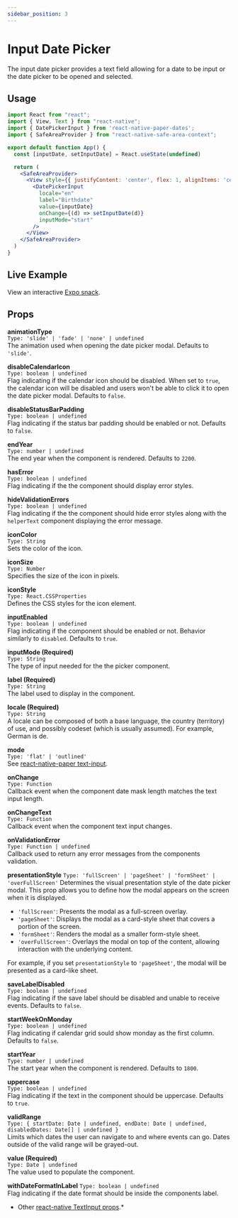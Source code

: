 ```yaml
---
sidebar_position: 3
---
```


# Input Date Picker

The input date picker provides a text field allowing for a date to be input or the date picker to be opened and selected.

## Usage

```jsx
import React from "react";
import { View, Text } from "react-native";
import { DatePickerInput } from 'react-native-paper-dates';
import { SafeAreaProvider } from "react-native-safe-area-context";

export default function App() {
  const [inputDate, setInputDate] = React.useState(undefined)

  return (
    <SafeAreaProvider>
      <View style={{ justifyContent: 'center', flex: 1, alignItems: 'center' }}>
        <DatePickerInput
          locale="en"
          label="Birthdate"
          value={inputDate}
          onChange={(d) => setInputDate(d)}
          inputMode="start"
        />
      </View>
    </SafeAreaProvider>
  )
}
```

## Live Example

View an interactive [Expo snack](https://snack.expo.dev/@fitzwabs/react-native-paper-dates-input).

## Props

**animationType**  
`Type: 'slide' | 'fade' | 'none' | undefined`  
The animation used when opening the date picker modal. Defaults to `'slide'`.

**disableCalendarIcon**  
`Type: boolean | undefined`  
Flag indicating if the calendar icon should be disabled. When set to `true`, the calendar icon will be disabled and users won't be able to click it to open the date picker modal. Defaults to `false`.

**disableStatusBarPadding**  
`Type: boolean | undefined`  
Flag indicating if the status bar padding should be enabled or not. Defaults to `false`.

**endYear**  
`Type: number | undefined`  
The end year when the component is rendered. Defaults to `2200`.

**hasError**  
`Type: boolean | undefined`  
Flag indicating if the the component should display error styles.

**hideValidationErrors**  
`Type: boolean | undefined`  
Flag indicating if the the component should hide error styles along with the `helperText` component displaying the error message.

**iconColor**  
`Type: String`  
Sets the color of the icon.

**iconSize**  
`Type: Number`  
Specifies the size of the icon in pixels.

**iconStyle**  
`Type: React.CSSProperties`  
Defines the CSS styles for the icon element.

**inputEnabled**  
`Type: boolean | undefined`  
Flag indicating if the component should be enabled or not. Behavior similarly to `disabled`. Defaults to `true`.

**inputMode (Required)**  
`Type: String`  
The type of input needed for the the picker component.

**label (Required)**  
`Type: String`  
The label used to display in the component.

**locale (Required)**  
`Type: String`  
A locale can be composed of both a base language, the country (territory) of use, and possibly codeset (which is usually assumed). For example, German is de.

**mode**  
`Type: 'flat' | 'outlined'`  
See [react-native-paper text-input](https://callstack.github.io/react-native-paper/text-input.html#mode).

**onChange**  
`Type: Function`  
Callback event when the component date mask length matches the text input length.

**onChangeText**  
`Type: Function`  
Callback event when the component text input changes.

**onValidationError**  
`Type: Function | undefined`  
Callback used to return any error messages from the components validation.

**presentationStyle**
`Type: 'fullScreen' | 'pageSheet' | 'formSheet' | 'overFullScreen'`
Determines the visual presentation style of the date picker modal. This prop allows you to define how the modal appears on the screen when it is displayed.

- `'fullScreen'`: Presents the modal as a full-screen overlay.
- `'pageSheet'`: Displays the modal as a card-style sheet that covers a portion of the screen.
- `'formSheet'`: Renders the modal as a smaller form-style sheet.
- `'overFullScreen'`: Overlays the modal on top of the content, allowing interaction with the underlying content.

For example, if you set `presentationStyle` to `'pageSheet'`, the modal will be presented as a card-like sheet.

**saveLabelDisabled**  
`Type: boolean | undefined`  
Flag indicating if the save label should be disabled and unable to receive events. Defaults to `false`.

**startWeekOnMonday**  
`Type: boolean | undefined`  
Flag indicating if calendar grid sould show monday as the first column. Defaults to `false`.

**startYear**  
`Type: number | undefined`  
The start year when the component is rendered. Defaults to `1800`.

**uppercase**  
`Type: boolean | undefined`  
Flag indicating if the text in the component should be uppercase. Defaults to `true`.

**validRange**  
`Type: {
  startDate: Date | undefined,
  endDate: Date | undefined,
  disabledDates: Date[] | undefined
}`  
Limits which dates the user can navigate to and where events can go. Dates outside of the valid range will be grayed-out.

**value (Required)**  
`Type: Date | undefined`  
The value used to populate the component.

**withDateFormatInLabel**
`Type: boolean | undefined`  
Flag indicating if the date format should be inside the components label.

- Other [react-native TextInput props](https://reactnative.dev/docs/textinput#props).\*
